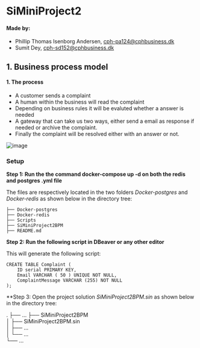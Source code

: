 # SiMiniProject2

#### Made by: ####

* Phillip Thomas Isenborg Andersen, cph-pa124@cphbusiness.dk
* Sumit Dey, cph-sd152@cphbusiness.dk


## 1. Business process model

#### 1. The process ####

* A customer sends a complaint 
* A human within the business will read the complaint
* Depending on business rules it will be evaluted whether a answer is needed 
* A gateway that can take us two ways, either send a email as response if needed or archive the complaint.
* Finally the complaint will be resolved either with an answer or not.

![image](https://user-images.githubusercontent.com/55355481/194023767-03228bd7-06a5-41da-843f-0b829fb1ef81.png)


### Setup

**Step 1: Run the the command docker-compose up -d on both the redis and postgres .yml file**

The files are respectively located in the two folders  *Docker-postgres* and *Docker-redis* as shown below in the directory tree:

```
├── Docker-postgres
├── Docker-redis
├── Scripts
├── SiMiniProject2BPM
├── README.md
```

**Step 2: Run the following script in DBeaver or any other editor**

This will generate the following script:
```
CREATE TABLE Complaint (
	ID serial PRIMARY KEY,
	Email VARCHAR ( 50 ) UNIQUE NOT NULL,
	ComplaintMessage VARCHAR (255) NOT NULL
);
```

**Step 3: Open the project solution *SiMiniProject2BPM.sin* as shown below in the directory tree:

 .
    ├── ...
    ├── SiMiniProject2BPM                   
    │   ├── SiMiniProject2BPM.sin        
    │   ├── ...       
    │   └── ...                
    └── ...




